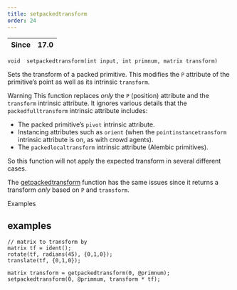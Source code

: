 ```yaml
---
title: setpackedtransform
order: 24
---
```

| Since | 17.0 |
| --- | --- |

`void  setpackedtransform(int input, int primnum, matrix transform)`

Sets the transform of a packed primitive. This modifies the `P` attribute of
the primitive’s point as well as its intrinsic `transform`.

Warning
This function replaces *only* the `P` (position) attribute and the `transform` intrinsic attribute. It ignores various details that the `packedfulltransform` intrinsic attribute includes:

- The packed primitive’s `pivot` intrinsic attribute.
- Instancing attributes such as `orient` (when the `pointinstancetransform` intrinsic attribute is on, as with crowd agents).
- The `packedlocaltransform` intrinsic attribute (Alembic primitives).

So this function will not apply the expected transform in several different cases.

The [getpackedtransform](getpackedtransform.html "Gets the transform of a packed primitive.") function has the same issues since it returns a transform *only* based on `P` and `transform`.

Examples

## examples

```vex
// matrix to transform by
matrix tf = ident();
rotate(tf, radians(45), {0,1,0});
translate(tf, {0,1,0});

matrix transform = getpackedtransform(0, @primnum);
setpackedtransform(0, @primnum, transform * tf);

```
